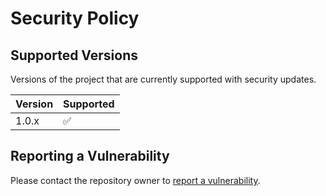 # Security Policy

## Supported Versions

Versions of the project that are currently supported with security updates.

| Version | Supported          |
| ------- | ------------------ |
| 1.0.x   | :white_check_mark: |

## Reporting a Vulnerability

Please contact the repository owner to [report a vulnerability](https://github.com/catprior).
